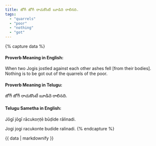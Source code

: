 ```yaml
---
title: జోగీ జోగీ రాచుకొంటే బూడిదె రాలినది.
tags:
  - "quarrels"
  - "poor"
  - "nothing"
  - "got"
---
```


{% capture data %}
#### Proverb Meaning in English:
When two Jogis jostled against each other ashes fell [from their bodies].
Nothing is to be got out of the quarrels of the poor.

#### Proverb Meaning in Telugu:
జోగీ జోగీ రాచుకొంటే బూడిదె రాలినది.

#### Telugu Sametha in English:
Jōgī jōgī rācukoṇṭē būḍide rālinadi.

Jogi jogi racukonte budide ralinadi.
{% endcapture %}

{{ data | markdownify }}

